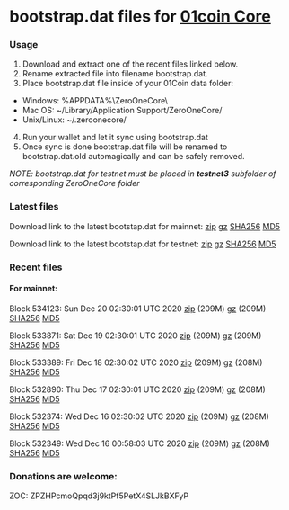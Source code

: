 # bootstrap.dat files for [01coin Core](https://01coin.io)

### Usage

1. Download and extract one of the recent files linked below.
2. Rename extracted file into filename bootstrap.dat.
3. Place bootstrap.dat file inside of your 01Coin data folder:
 - Windows: %APPDATA%\ZeroOneCore\
 - Mac OS: ~/Library/Application Support/ZeroOneCore/
 - Unix/Linux: ~/.zeroonecore/
4. Run your wallet and let it sync using bootstrap.dat
5. Once sync is done bootstrap.dat file will be renamed to bootstrap.dat.old automagically and can be safely removed.

_NOTE: bootstrap.dat for testnet must be placed in **testnet3** subfolder of corresponding ZeroOneCore folder_

### Latest files
Download link to the latest bootstap.dat for mainnet: [zip](https://files.01coin.io/mainnet/bootstrap.dat.zip) [gz](https://files.01coin.io/mainnet/bootstrap.dat.tar.gz) [SHA256](https://files.01coin.io/mainnet/sha256.txt) [MD5](https://files.01coin.io/mainnet/md5.txt)

Download link to the latest bootstap.dat for testnet: [zip](https://files.01coin.io/testnet/bootstrap.dat.zip) [gz](https://files.01coin.io/testnet/bootstrap.dat.tar.gz) [SHA256](https://files.01coin.io/testnet/sha256.txt) [MD5](https://files.01coin.io/testnet/md5.txt)

### Recent files

#### For mainnet:

Block 534123: Sun Dec 20 02:30:01 UTC 2020 [zip](https://files.01coin.io/mainnet/2020-12-20/bootstrap.dat.zip) (209M) [gz](https://files.01coin.io/mainnet/2020-12-20/bootstrap.dat.tar.gz) (209M) [SHA256](https://files.01coin.io/mainnet/2020-12-20/sha256.txt) [MD5](https://files.01coin.io/mainnet/2020-12-20/md5.txt)

Block 533871: Sat Dec 19 02:30:01 UTC 2020 [zip](https://files.01coin.io/mainnet/2020-12-19/bootstrap.dat.zip) (209M) [gz](https://files.01coin.io/mainnet/2020-12-19/bootstrap.dat.tar.gz) (209M) [SHA256](https://files.01coin.io/mainnet/2020-12-19/sha256.txt) [MD5](https://files.01coin.io/mainnet/2020-12-19/md5.txt)

Block 533389: Fri Dec 18 02:30:02 UTC 2020 [zip](https://files.01coin.io/mainnet/2020-12-18/bootstrap.dat.zip) (209M) [gz](https://files.01coin.io/mainnet/2020-12-18/bootstrap.dat.tar.gz) (208M) [SHA256](https://files.01coin.io/mainnet/2020-12-18/sha256.txt) [MD5](https://files.01coin.io/mainnet/2020-12-18/md5.txt)

Block 532890: Thu Dec 17 02:30:01 UTC 2020 [zip](https://files.01coin.io/mainnet/2020-12-17/bootstrap.dat.zip) (209M) [gz](https://files.01coin.io/mainnet/2020-12-17/bootstrap.dat.tar.gz) (208M) [SHA256](https://files.01coin.io/mainnet/2020-12-17/sha256.txt) [MD5](https://files.01coin.io/mainnet/2020-12-17/md5.txt)

Block 532374: Wed Dec 16 02:30:02 UTC 2020 [zip](https://files.01coin.io/mainnet/2020-12-16/bootstrap.dat.zip) (209M) [gz](https://files.01coin.io/mainnet/2020-12-16/bootstrap.dat.tar.gz) (208M) [SHA256](https://files.01coin.io/mainnet/2020-12-16/sha256.txt) [MD5](https://files.01coin.io/mainnet/2020-12-16/md5.txt)

Block 532349: Wed Dec 16 00:58:03 UTC 2020 [zip](https://files.01coin.io/mainnet/2020-12-16/bootstrap.dat.zip) (209M) [gz](https://files.01coin.io/mainnet/2020-12-16/bootstrap.dat.tar.gz) (208M) [SHA256](https://files.01coin.io/mainnet/2020-12-16/sha256.txt) [MD5](https://files.01coin.io/mainnet/2020-12-16/md5.txt)


### Donations are welcome:

ZOC: ZPZHPcmoQpqd3j9ktPf5PetX4SLJkBXFyP
